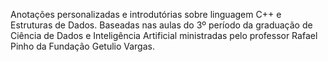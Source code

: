 Anotações personalizadas e introdutórias sobre linguagem C++ e Estruturas de Dados. 
Baseadas nas aulas do 3º período da graduação de Ciência de Dados e Inteligência Artificial ministradas pelo professor Rafael Pinho da Fundação Getulio Vargas.
